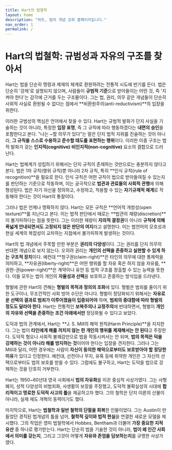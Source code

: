 ```yaml
---
title: Hart의 법철학
layout: home
description: "하트, 법의 개념 강좌 홈페이지입니다."
nav_order: 1
permalink: /
---
```


# **Hart의 법철학: 규범성과 자유의 구조를 찾아서**

Hart는 법을 단순히 명령과 제재의 체계로 환원하려는 전통적 시도에 반기를 든다. 법은 단순히 '강제'로 설명되지 않으며, 사람들이 **규범적 기준**으로 받아들이는 어떤 것, 즉 '지켜야 한다'는 감각에 근거를 두는 구조물이다. 그는 법, 권리, 의무 같은 개념들이 단순히 사회적 사실로 환원될 수 없다는 점에서 **비환원주의(anti-reductivism)**의 입장을 취한다.

이러한 규범성의 핵심은 언어에서 찾을 수 있다. Hart는 규범적 발화가 단지 사실을 기술하는 것이 아니라, 특정한 **입장 표명**, 즉 그 규칙에 따라 행동하겠다는 **내면의 승인**을 포함한다고 본다. "나는 ~할 의무가 있다"는 말은 단지 법적 지위를 진술하는 것이 아니라, **그 규칙을 스스로 수용하고 준수할 태도를 표현하는 행위**이다. 이러한 이중 구조는 법적 발화가 갖는 **인지적(cognitive)**·**비인지적(non-cognitive)** 요소의 결합으로 드러난다.

Hart는 법체계가 성립하기 위해서는 단지 규칙이 존재하는 것만으로는 충분하지 않다고 본다. 법은 1차 규칙(행위 규칙)뿐 아니라 2차 규칙, 특히 **인식 규칙(rule of recognition)**을 필요로 한다. 인식 규칙은 어떤 규칙이 법으로 받아들여질 수 있는지를 판단하는 기준으로 작동하며, 이는 궁극적으로 **법관과 관료들의 사회적 관행**에 의해 형성된다. 법은 자기 자신을 정의하고, 수정하고, 적용할 수 있는 **자기규제적 체계**로 작동해야 한다는 것이 Hart의 통찰이다.

그러나 법은 언제나 명확하지 않다. Hart는 모든 규칙은 **언어적 개방성(open texture)**를 지닌다고 본다. 이는 법적 판단에서 때로는 **법관의 재량(discretion)**이 불가피하다는 점을 뜻한다. 그는 이러한 재량이 **자의적 결정권**이 아니라 **규칙에 의해 폭넓게 안내되면서도 고정되지 않은 판단의 여지**라고 설명한다. 이는 법언어의 모호성과 현실 세계의 복잡성이 교차하는 지점에서 불가피하게 발생하는 것이다.

Hart의 법 개념에서 주목할 만한 부분은 **권리의 다양성**이다. 그는 권리를 단지 의무의 반대편 개념으로 보지 않는다. 오히려 권리는 **개인의 선택을 존중하고 실현할 수 있게 하는 구조적 장치**이다. 예컨대 **청구권(claim-right)**은 타인의 의무에 대한 통제력을 의미하고, **자유권(liberty-right)**은 어떤 행위를 할 자유 혹은 하지 않을 자유를, **권한-권(power-right)**은 계약이나 유언 등 법적 구조를 창출할 수 있는 능력을 뜻한다. 이들 모두는 법이 개인의 **자율성과 선택**을 보호하고 존중하는 방식임을 드러낸다.

형벌에 관한 Hart의 견해는 **형벌의 목적과 정의의 조화**에 있다. 형벌은 범죄를 줄이기 위한 도구이나, 무조건적인 사회 방어 수단은 아니다. 형벌이 정당화되기 위해서는 **자유로운 선택의 결과로 범죄가 이루어졌음이 입증되어야** 하며, **범죄의 중대함에 따라 형벌의 정도도 달라야 한다**. Hart는 전통적인 **보복주의나 교정주의**에 반대하면서, 형벌이 **개인의 자유와 선택을 존중하는 조건 아래에서만** 정당화될 수 있다고 보았다.

도덕과 법의 관계에서, Hart는 **J. S. Mill의 해악 원칙(Harm Principle)**을 지지한다. 그는 법이 **타인에게 해를 끼치지 않는 한 개인의 행위를 제재해서는 안 된다**고 주장한다. 도덕적 혐오나 사회적 불쾌감만으로 법을 작동시켜서는 안 되며, **법의 목적은 덕을 강제하는 것이 아니라 해를 방지하는 것**이어야 한다는 입장을 견지한다. 그러나 그는 Mill과 달리, 어떤 경우에는 사람이 **자신이 동의한 해악으로부터도 보호받아야 할 정당한 이유**가 있다고 인정한다. 예컨대, 선전이나 무지, 유혹 등에 취약한 개인은 그 자신의 선택으로부터도 법의 보호를 받을 수 있다. 그럼에도 불구하고, Hart는 도덕을 법으로 강제하는 것을 단호히 거부한다.

Hart는 1950~60년대 영국 사회에서 **법의 자유화**를 이끈 중심적 사상가였다. 그는 사형 폐지, 성적 다양성의 비범죄화, 사생활의 보장을 주장했고, 도덕적 불확실성의 시대에 **합리적이고 명료한 도덕적 사고의 틀**을 제공하고자 했다. 그의 철학은 단지 이론의 산물이 아니라, 실제 제도 개혁의 동력이기도 했다.

마지막으로, Hart는 **법철학과 일반 철학의 단절을 회복**한 인물이었다. 그는 Austin이 만들었던 경직된 법개념의 틀을 넘어, **철학적 깊이와 법적 현실**을 연결한 새로운 모델을 제시했다. 그의 작업은 영미 법철학에서 Hobbes, Bentham과 더불어 **가장 중요한 지적 유산** 중 하나로 평가받는다. Hart는 단순히 법을 기술한 것이 아니라, **법이 왜 인간 사회에서 의미를 갖는지**, 그리고 그것이 어떻게 **자유와 존엄을 담보하는지**를 규명한 사상가였다.

